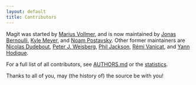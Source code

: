 ```yaml
---
layout: default
title: Contributors
---
```


Magit was started by [Marius Vollmer][marius], and is now maintained
by [Jonas Bernoulli][jonas], [Kyle Meyer][kyle], and
[Noam Postavsky][noam].  Other former maintainers are
[Nicolas Dudebout][nicolas], [Peter J. Weisberg][peter],
[Phil Jackson][phil], [Rémi Vanicat][remi], and [Yann Hodique][yann].

For a full list of all contributors, see [AUTHORS.md][authors] or
the [statistics](/stats/magit/authors.html).

Thanks to all of you, may (the history of) the source be with you!

[authors]: {{site.rawgithub}}/magit/master/docs/AUTHORS.md

[jonas]:   https://emacsair.me
[kyle]:    https://github.com/kyleam
[marius]:  https://github.com/mvollmer
[nicolas]: https://dudebout.com
[noam]:    https://github.com/npostavs
[peter]:   https://github.com/pjweisberg
[phil]:    https://github.com/philjackson
[remi]:    https://github.com/vanicat
[yann]:    https://www.hodique.info
